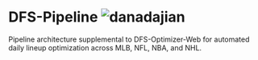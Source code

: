 # DFS-Pipeline ![danadajian](https://circleci.com/gh/danadajian/dfs_pipeline.svg?style=svg)

Pipeline architecture supplemental to DFS-Optimizer-Web for automated daily lineup optimization across MLB, NFL, NBA, and NHL.
